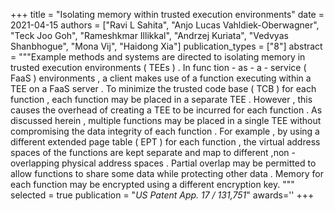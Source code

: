 +++
title = "Isolating memory within trusted execution environments"
date = 2021-04-15
authors = ["Ravi L Sahita", "Anjo Lucas Vahldiek-Oberwagner", "Teck Joo Goh", "Rameshkmar Illikkal", "Andrzej Kuriata", "Vedvyas Shanbhogue", "Mona Vij", "Haidong Xia"]
publication_types = ["8"]
abstract = """Example methods and systems are directed to isolating memory in
trusted execution environments ( TEEs ) . In func tion - as - a - service ( FaaS
) environments , a client makes use of a function executing within a TEE on a
FaaS server . To minimize the trusted code base ( TCB ) for each function , each
function may be placed in a separate TEE . However , this causes the overhead of
creating a TEE to be incurred for each function . As discussed herein , multiple
functions may be placed in a single TEE without compromising the data integrity
of each function . For example , by using a different extended page table ( EPT
) for each function , the virtual address spaces of the functions are kept
separate and map to different ,non - overlapping physical address spaces .
Partial overlap may be permitted to allow functions to share some data while
protecting other data . Memory for each function may be encrypted using a
different encryption key. """
selected = true
publication = "*US Patent App. 17 / 131,751*"
awards=''
+++


